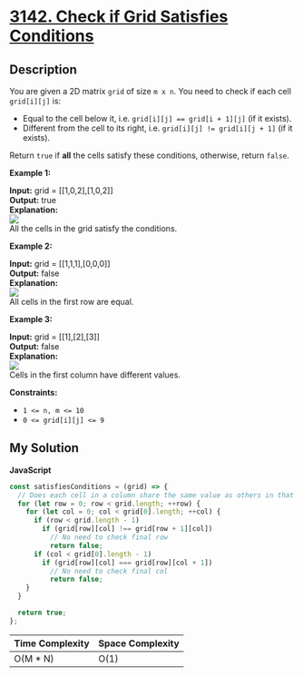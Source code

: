 # [3142. Check if Grid Satisfies Conditions](https://leetcode.com/problems/check-if-grid-satisfies-conditions)

## Description

You are given a 2D matrix `grid` of size `m x n`. You need to check if each cell `grid[i][j]` is:

- Equal to the cell below it, i.e. `grid[i][j] == grid[i + 1][j]` (if it exists).
- Different from the cell to its right, i.e. `grid[i][j] != grid[i][j + 1]` (if it exists).

Return `true` if **all** the cells satisfy these conditions, otherwise, return `false`.

**Example 1:**

**Input:** grid = [[1,0,2],[1,0,2]]  
**Output:** true  
**Explanation:**  
![](https://assets.leetcode.com/uploads/2024/04/15/examplechanged.png)  
All the cells in the grid satisfy the conditions.

**Example 2:**

**Input:** grid = [[1,1,1],[0,0,0]]  
**Output:** false  
**Explanation:**  
![](https://assets.leetcode.com/uploads/2024/03/27/example21.png)  
All cells in the first row are equal.

**Example 3:**

**Input:** grid = [[1],[2],[3]]  
**Output:** false  
**Explanation:**  
![](https://assets.leetcode.com/uploads/2024/03/31/changed.png)  
Cells in the first column have different values.

**Constraints:**

- `1 <= n, m <= 10`
- `0 <= grid[i][j] <= 9`

## My Solution

**JavaScript**

```js
const satisfiesConditions = (grid) => {
  // Does each cell in a column share the same value as others in that column?
  for (let row = 0; row < grid.length; ++row) {
    for (let col = 0; col < grid[0].length; ++col) {
      if (row < grid.length - 1)
        if (grid[row][col] !== grid[row + 1][col])
          // No need to check final row
          return false;
      if (col < grid[0].length - 1)
        if (grid[row][col] === grid[row][col + 1])
          // No need to check final col
          return false;
    }
  }

  return true;
};
```

| Time Complexity | Space Complexity |
| --------------- | ---------------- |
| O(M \* N)       | O(1)             |
